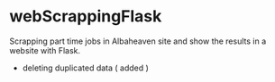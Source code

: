 # webScrappingFlask
Scrapping part time jobs in Albaheaven site and show the results in a website with Flask.

- deleting duplicated data ( added )
